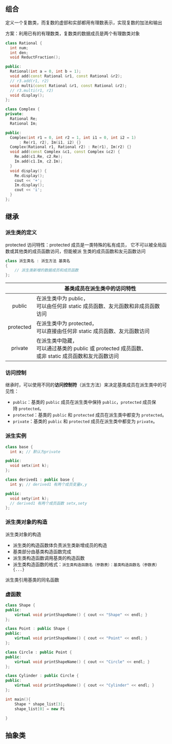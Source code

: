 ## 组合

定义一个复数类，而复数的虚部和实部都用有理数表示，实现复数的加法和输出

方案：利用已有的有理数类，复数类的数据成员是两个有理数类对象

```cpp
class Rational {
  int num;
  int den;
  void ReductFraction();

public:
  Rational(int a = 0, int b = 1);
  void add(const Rational &r1, const Rational &r2);
  // r3.add(r1, r2)
  void multi(const Rational &r1, const Rational &r2);
  // r3.multi(r1, r2)
  void display();
};

class Complex {
private:
  Rational Re;
  Rational Im;

public:
  Complex(int r1 = 0, int r2 = 1, int i1 = 0, int i2 = 1)
      : Re(r1, r2), Im(i1, i2) {}
  Complex(Rational r1, Rational r2) : Re(r1), Im(r2) {}
  void add(const Complex &c1, const Complex &c2) {
    Re.add(c1.Re, c2.Re);
    Im.add(c1.Im, c2.Im);
  }
  void display() {
    Re.display();
    cout << '+';
    Im.display();
    cout << 'i';
  }
};

```

## 继承

### 派生类的定义

protected 访问特性：protected 成员是一类特殊的私有成员，
它不可以被全局函数或其他类的成员函数访问，但能被派
生类的成员函数和友元函数访问

``` cpp
class 派生类名 : 派生方法 基类名
{
    // 派生类新增的数据成员和成员函数
};
```


|           | 基类成员在派生类中的访问特性                                                            |
| :-------: | ------------------------------------------------------------------------- |
|  public   | 在派生类中为 public，<br />可以由任何非 static 成员函数、友元函数和非成员函数访问                       |
| protected | 在派生类中为 protected，<br />可以直接由任何非 static 成员函数、友元函数访问                        |
|  private  | 在派生类中隐藏，<br />可以通过基类的 public 或 protected 成员函数、<br />或非 static 成员函数和友元函数访问 |

### 访问控制

继承时，可以使用不同的**访问控制符**（派生方法）来决定基类成员在派生类中的可见性：

- `public`：基类的 `public` 成员在派生类中保持 `public`，`protected` 成员保持 `protected`。
- `protected`：基类的 `public` 和 `protected` 成员在派生类中都变为 `protected`。
- `private`：基类的 `public` 和 `protected` 成员在派生类中都变为 `private`。

### 派生实例

```cpp
class base {
  int x; // 默认为private

public:
  void setx(int k);
};

class derived1 : public base {
  int y; // derived1 有两个成员变量x,y

public:
  void sety(int k);
  // derived1 有两个成员函数 setx,sety
};

```

### 派生类对象的构造

派生类对象的构造
* 派生类的构造函数体负责派生类新增成员的构造
* 基类部分由基类构造函数完成
* 派生类构造函数调用基类的构造函数
* 派生类构造函数的格式：`派生类构造函数名（参数表）：基类构造函数名（参数表）{...} `




派生类引用基类的同名函数
### 虚函数



``` cpp
class Shape {
public:
    virtual void printShapeName() { cout << "Shape" << endl; }
};

class Point : public Shape {
public:
    virtual void printShapeName() { cout << "Point" << endl; }
};

class Circle : public Point {
public:
    virtual void printShapeName() { cout << "Circle" << endl; }
};

class Cylinder : public Circle {
public:
    virtual void printShapeName() { cout << "Cylinder" << endl; }
};

int main(){
	Shape * shape_list[3];
	shape_list[0] = new Pi

}
```



## 抽象类


